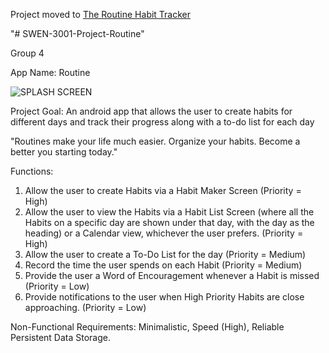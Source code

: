 Project moved to [The Routine Habit Tracker](https://github.com/AS-Coope/TheRoutineHabitTracker)  

"# SWEN-3001-Project-Routine" 

Group 4

App Name: Routine

![SPLASH SCREEN](https://user-images.githubusercontent.com/94488901/200152206-82304311-eb01-41a1-a34f-c43a670ca4bf.png)


Project Goal: An android app that allows the user to create habits for different days and track their progress along with a to-do list for each day

"Routines make your life much easier. Organize your habits. Become a better you starting today."

Functions:
1. Allow the user to create Habits via a Habit Maker Screen (Priority = High)
2. Allow the user to view the Habits via a Habit List Screen (where all the Habits on a specific day are shown under that day, with the day as the heading) or a Calendar view, whichever the user prefers. (Priority = High)
3. Allow the user to create a To-Do List for the day (Priority = Medium)
4. Record the time the user spends on each Habit (Priority = Medium)
5. Provide the user a Word of Encouragement whenever a Habit is missed (Priority = Low)
6. Provide notifications to the user when High Priority Habits are close approaching. (Priority = Low)

Non-Functional Requirements:
Minimalistic, Speed (High), Reliable Persistent Data Storage.
